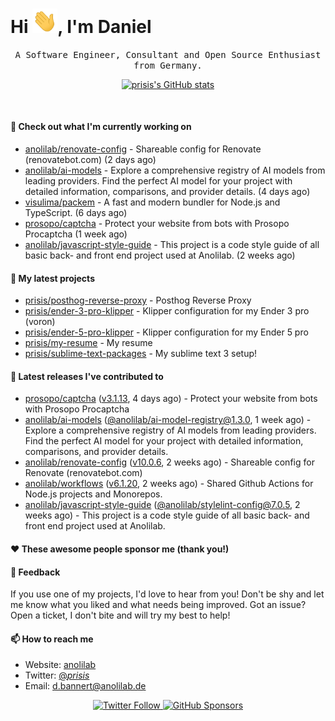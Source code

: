 <h1>Hi <img src="https://github.com/prisis/prisis/blob/main/images/hi.gif?raw=true" width="40px" />, I'm Daniel</h1>
<p align="center">
    <samp>A Software Engineer, Consultant and Open Source Enthusiast from Germany.</samp>
</p>

<p align="center">
    <a href="https://github.com/prisis">
        <img alt="prisis's GitHub stats" src="https://github-readme-stats.vercel.app/api?username=prisis&count_private=true&show_icons=true&hide_title=true&include_all_commits=true">
    </a>
</p>

<br/>

#### 👷 Check out what I'm currently working on

- [anolilab/renovate-config](https://github.com/anolilab/renovate-config) - Shareable config for Renovate (renovatebot.com) (2 days ago)
- [anolilab/ai-models](https://github.com/anolilab/ai-models) - Explore a comprehensive registry of AI models from leading providers. Find the perfect AI model for your project with detailed information, comparisons, and provider details. (4 days ago)
- [visulima/packem](https://github.com/visulima/packem) - A fast and modern bundler for Node.js and TypeScript. (6 days ago)
- [prosopo/captcha](https://github.com/prosopo/captcha) - Protect your website from bots with Prosopo Procaptcha (1 week ago)
- [anolilab/javascript-style-guide](https://github.com/anolilab/javascript-style-guide) - This project is a code style guide of all basic back- and front end project used at Anolilab. (2 weeks ago)

#### 🌱 My latest projects

- [prisis/posthog-reverse-proxy](https://github.com/prisis/posthog-reverse-proxy) - Posthog Reverse Proxy
- [prisis/ender-3-pro-klipper](https://github.com/prisis/ender-3-pro-klipper) - Klipper configuration for my Ender 3 pro (voron)
- [prisis/ender-5-pro-klipper](https://github.com/prisis/ender-5-pro-klipper) - Klipper configuration for my Ender 5 pro
- [prisis/my-resume](https://github.com/prisis/my-resume) - My resume
- [prisis/sublime-text-packages](https://github.com/prisis/sublime-text-packages) - My sublime text 3 setup!

#### 🔭 Latest releases I've contributed to

- [prosopo/captcha](https://github.com/prosopo/captcha) ([v3.1.13](https://github.com/prosopo/captcha/releases/tag/v3.1.13), 4 days ago) - Protect your website from bots with Prosopo Procaptcha
- [anolilab/ai-models](https://github.com/anolilab/ai-models) ([@anolilab/ai-model-registry@1.3.0](https://github.com/anolilab/ai-models/releases/tag/%40anolilab/ai-model-registry%401.3.0), 1 week ago) - Explore a comprehensive registry of AI models from leading providers. Find the perfect AI model for your project with detailed information, comparisons, and provider details.
- [anolilab/renovate-config](https://github.com/anolilab/renovate-config) ([v10.0.6](https://github.com/anolilab/renovate-config/releases/tag/v10.0.6), 2 weeks ago) - Shareable config for Renovate (renovatebot.com)
- [anolilab/workflows](https://github.com/anolilab/workflows) ([v6.1.20](https://github.com/anolilab/workflows/releases/tag/v6.1.20), 2 weeks ago) - Shared Github Actions for Node.js projects and Monorepos.
- [anolilab/javascript-style-guide](https://github.com/anolilab/javascript-style-guide) ([@anolilab/stylelint-config@7.0.5](https://github.com/anolilab/javascript-style-guide/releases/tag/%40anolilab/stylelint-config%407.0.5), 2 weeks ago) - This project is a code style guide of all basic back- and front end project used at Anolilab.

#### ❤️ These awesome people sponsor me (thank you!)


#### 💬 Feedback

If you use one of my projects, I'd love to hear from you! Don't be shy and let me know what you liked
and what needs being improved. Got an issue? Open a ticket, I don't bite and will try my best to help!

#### 📫 How to reach me

- Website: [anolilab](https://anolilab.com)
- Twitter: [@_prisis_](https://twitter.com/_prisis_)
- Email: [d.bannert@anolilab.de](mailto://d.bannert@anolilab.de)

<p align="center">
    <a href="https://twitter.com/_prisis_">
        <img alt="Twitter Follow" src="https://img.shields.io/twitter/follow/_prisis_?style=for-the-badge">
    </a>
    <a href="https://github.com/sponsors/prisis">
        <img alt="GitHub Sponsors" src="https://img.shields.io/static/v1?label=Sponsor&message=%E2%9D%A4&logo=GitHub&style=for-the-badge">
    </a>
</p>
